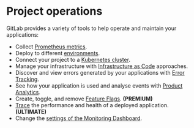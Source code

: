 # Project operations

GitLab provides a variety of tools to help operate and maintain
your applications:

- Collect [Prometheus metrics](../integrations/prometheus_library/index.md).
- Deploy to different [environments](../../../ci/environments/index.md).
- Connect your project to a [Kubernetes cluster](../clusters/index.md).
- Manage your infrastructure with [Infrastructure as Code](../../infrastructure/index.md) approaches.
- Discover and view errors generated by your applications with [Error Tracking](error_tracking.md).
- See how your application is used and analyse events with [Product Analytics](product_analytics.md).
- Create, toggle, and remove [Feature Flags](feature_flags.md). **(PREMIUM)**
- [Trace](tracing.md) the performance and health of a deployed application. **(ULTIMATE)**
- Change the [settings of the Monitoring Dashboard](dashboard_settings.md).
